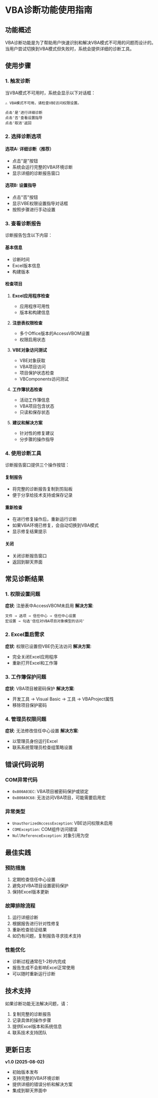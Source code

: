 # VBA诊断功能使用指南

## 功能概述

VBA诊断功能是为了帮助用户快速识别和解决VBA模式不可用的问题而设计的。当用户尝试切换到VBA模式但失败时，系统会提供详细的诊断工具。

## 使用步骤

### 1. 触发诊断
当VBA模式不可用时，系统会显示以下对话框：
```
⚠️ VBA模式不可用，请检查VBE访问权限设置。

点击'是'进行详细诊断
点击'否'查看设置指导  
点击'取消'返回
```

### 2. 选择诊断选项

#### 选项A: 详细诊断（推荐）
- 点击"是"按钮
- 系统会运行完整的VBA环境诊断
- 显示详细的诊断报告窗口

#### 选项B: 设置指导
- 点击"否"按钮
- 显示VBE权限设置指导对话框
- 按照步骤进行手动设置

### 3. 查看诊断报告

诊断报告包含以下内容：

#### 基本信息
- 诊断时间
- Excel版本信息
- 构建版本

#### 检查项目
1. **Excel应用程序检查**
   - 应用程序可用性
   - 版本和构建信息

2. **注册表权限检查**
   - 多个Office版本的AccessVBOM设置
   - 权限启用状态

3. **VBE对象访问测试**
   - VBE对象获取
   - VBA项目访问
   - 项目保护状态检查
   - VBComponents访问测试

4. **工作簿状态检查**
   - 活动工作簿信息
   - VBA项目包含状态
   - 只读和保存状态

5. **建议和解决方案**
   - 针对性的修复建议
   - 分步骤的操作指导

### 4. 使用诊断工具

诊断报告窗口提供三个操作按钮：

#### 复制报告
- 将完整的诊断报告复制到剪贴板
- 便于分享给技术支持或保存记录

#### 重新检查
- 在进行修复操作后，重新运行诊断
- 如果VBA环境已修复，会自动切换到VBA模式
- 显示修复结果提示

#### 关闭
- 关闭诊断报告窗口
- 返回到聊天界面

## 常见诊断结果

### 1. 权限设置问题
**症状**: 注册表中AccessVBOM未启用
**解决方案**:
```
文件 → 选项 → 信任中心 → 信任中心设置
宏设置 → 勾选'信任对VBA项目对象模型的访问'
```

### 2. Excel重启需求
**症状**: 权限已设置但VBE仍无法访问
**解决方案**:
- 完全关闭Excel应用程序
- 重新打开Excel和工作簿

### 3. 工作簿保护问题
**症状**: VBA项目被密码保护
**解决方案**:
- 开发工具 → Visual Basic → 工具 → VBAProject属性
- 移除项目保护密码

### 4. 管理员权限问题
**症状**: 无法修改信任中心设置
**解决方案**:
- 以管理员身份运行Excel
- 联系系统管理员检查组策略设置

## 错误代码说明

### COM异常代码
- `0x800A03EC`: VBA项目被密码保护或锁定
- `0x800A9C68`: 无法访问VBA项目，可能需要启用宏

### 异常类型
- `UnauthorizedAccessException`: VBE访问权限未启用
- `COMException`: COM组件访问错误
- `NullReferenceException`: 对象引用为空

## 最佳实践

### 预防措施
1. 定期检查信任中心设置
2. 避免对VBA项目设置密码保护
3. 保持Excel版本更新

### 故障排除流程
1. 运行详细诊断
2. 根据报告进行针对性修复
3. 重新检查验证结果
4. 如仍有问题，复制报告寻求技术支持

### 性能优化
- 诊断过程通常在1-2秒内完成
- 报告生成不会影响Excel正常使用
- 可以随时重新运行诊断

## 技术支持

如果诊断功能无法解决问题，请：
1. 复制完整的诊断报告
2. 记录具体的操作步骤
3. 提供Excel版本和系统信息
4. 联系技术支持团队

## 更新日志

**v1.0 (2025-08-02)**
- 初始版本发布
- 支持完整的VBA环境诊断
- 提供详细的错误分析和解决方案
- 集成到聊天界面中